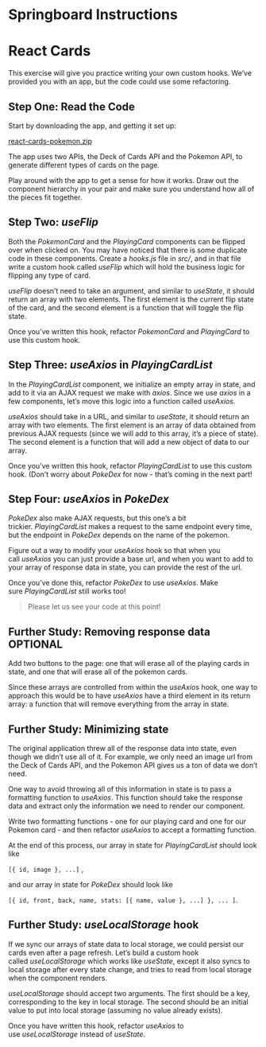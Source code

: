 # Springboard Instructions

# **React Cards**

This exercise will give you practice writing your own custom hooks. We’ve provided you with an app, but the code could use some refactoring.

## **Step One: Read the Code**

Start by downloading the app, and getting it set up:

[react-cards-pokemon.zip](https://s3-us-west-2.amazonaws.com/secure.notion-static.com/f5fdeb39-70b3-4747-808b-f56447fabfdd/react-cards-pokemon.zip)

The app uses two APIs, the Deck of Cards API and the Pokemon API, to generate different types of cards on the page.

Play around with the app to get a sense for how it works. Draw out the component hierarchy in your pair and make sure you understand how all of the pieces fit together.

## **Step Two: *useFlip***

Both the *PokemonCard* and the *PlayingCard* components can be flipped over when clicked on. You may have noticed that there is some duplicate code in these components. Create a *hooks.js* file in *src/*, and in that file write a custom hook called *useFlip* which will hold the business logic for flipping any type of card.

*useFlip* doesn’t need to take an argument, and similar to *useState*, it should return an array with two elements. The first element is the current flip state of the card, and the second element is a function that will toggle the flip state.

Once you’ve written this hook, refactor *PokemonCard* and *PlayingCard* to use this custom hook.

## **Step Three: *useAxios* in *PlayingCardList***

In the *PlayingCardList* component, we initialize an empty array in state, and add to it via an AJAX request we make with *axios*. Since we use *axios* in a few components, let’s move this logic into a function called *useAxios*.

*useAxios* should take in a URL, and similar to *useState*, it should return an array with two elements. The first element is an array of data obtained from previous AJAX requests (since we will add to this array, it’s a piece of state). The second element is a function that will add a new object of data to our array.

Once you’ve written this hook, refactor *PlayingCardList* to use this custom hook. (Don’t worry about *PokeDex* for now - that’s coming in the next part!

## **Step Four: *useAxios* in *PokeDex***

*PokeDex* also make AJAX requests, but this one’s a bit trickier. *PlayingCardList* makes a request to the same endpoint every time, but the endpoint in *PokeDex* depends on the name of the pokemon.

Figure out a way to modify your *useAxios* hook so that when you call *useAxios* you can just provide a base url, and when you want to add to your array of response data in state, you can provide the rest of the url.

Once you’ve done this, refactor *PokeDex* to use *useAxios*. Make sure *PlayingCardList* still works too!

> Please let us see your code at this point!
> 

## **Further Study: Removing response data** OPTIONAL

Add two buttons to the page: one that will erase all of the playing cards in state, and one that will erase all of the pokemon cards.

Since these arrays are controlled from within the *useAxios* hook, one way to approach this would be to have *useAxios* have a third element in its return array: a function that will remove everything from the array in state.

## **Further Study: Minimizing state**

The original application threw all of the response data into state, even though we didn’t use all of it. For example, we only need an image url from the Deck of Cards API, and the Pokemon API gives us a ton of data we don’t need.

One way to avoid throwing all of this information in state is to pass a formatting function to *useAxios*. This function should take the response data and extract only the information we need to render our component.

Write two formatting functions - one for our playing card and one for our Pokemon card - and then refactor *useAxios* to accept a formatting function.

At the end of this process, our array in state for *PlayingCardList* should look like

`[{ id, image }, ...]` ,

and our array in state for *PokeDex* should look like

`[{ id, front, back, name, stats: [{ name, value }, ...] }, ... ]`.

## **Further Study: *useLocalStorage* hook**

If we sync our arrays of state data to local storage, we could persist our cards even after a page refresh. Let’s build a custom hook called *useLocalStorage* which works like *useState*, except it also syncs to local storage after every state change, and tries to read from local storage when the component renders.

*useLocalStorage* should accept two arguments. The first should be a key, corresponding to the key in local storage. The second should be an initial value to put into local storage (assuming no value already exists).

Once you have written this hook, refactor *useAxios* to use *useLocalStorage* instead of *useState*.

